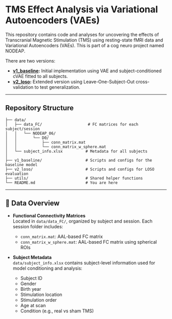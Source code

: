 # TMS Effect Analysis via Variational Autoencoders (VAEs)

This repository contains code and analyses for uncovering the effects of Transcranial Magnetic Stimulation (TMS) using resting-state fMRI data and Variational Autoencoders (VAEs). This is part of a cog neuro project named NODEAP.

There are two versions:

- **[v1_baseline](./v1_baseline/):** Initial implementation using VAE and subject-conditioned cVAE fitted to all subjects. 
- **[v2_loso](./v2_loso/):** Extended version using Leave-One-Subject-Out cross-validation to test generalization.


---

## Repository Structure

```text
├── data/
│   ├── data_FC/                    # FC matrices for each subject/session
│   │   └── NODEAP_06/
│   │       └── D0/
│   │           ├── conn_matrix.mat
│   │           └── conn_matrix_w_sphere.mat
│   └── subject_info.xlsx          # Metadata for all subjects
│
├── v1_baseline/                   # Scripts and configs for the baseline model
├── v2_loso/                       # Scripts and configs for LOSO evaluation
├── utils/                         # Shared helper functions
└── README.md                      # You are here
```

---

## 📂 Data Overview

- **Functional Connectivity Matrices**  
  Located in `data/data_FC/`, organized by subject and session. Each session folder includes:
  - `conn_matrix.mat`: AAL-based FC matrix
  - `conn_matrix_w_sphere.mat`: AAL-based FC matrix using spherical ROIs

- **Subject Metadata**  
  `data/subject_info.xlsx` contains subject-level information used for model conditioning and analysis:
  - Subject ID
  - Gender
  - Birth year
  - Stimulation location
  - Stimulation order
  - Age at scan
  - Condition (e.g., real vs sham TMS)




